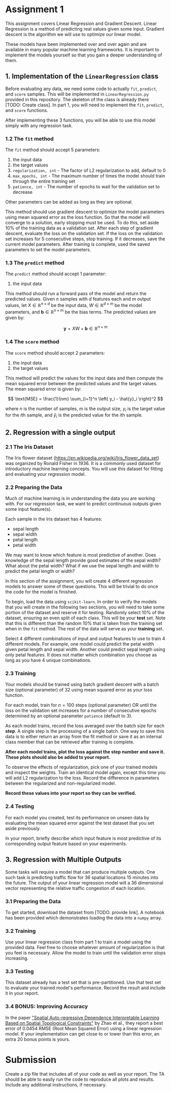 # Assignment 1

This assignment covers Linear Regression and Gradient Descent. Linear Regression is a method of predicting real values given some input. Gradient descent is the algorithm we will use to optimize our linear model.

These models have been implemented over and over again and are available in many popular machine learning frameworks. It is important to implement the models yourself so that you gain a deeper understanding of them.

## 1. Implementation of the `LinearRegression` class

Before evaluating any data, we need some code to actually `fit`, `predict`, and `score` samples. This will be implemented in `LinearRegression.py` provided in this repository. The skeleton of the class is already there [TODO: Create class]. In part 1, you will need to implement the `fit`, `predict`, and `score` functions.

After implementing these 3 functions, you will be able to use this model simply with any regression task.

### 1.2 The `fit` method

The `fit` method should accept 5 parameters:
1. the input data
2. the target values
3. `regularization, int` - The factor of L2 regularization to add, default to 0
4. `max_epochs, int` - The maximum number of times the model should train through the entire training set
5. `patience, int` - The number of epochs to wait for the validation set to decrease

Other parameters can be added as long as they are optional.

This method should use gradient descent to optimize the model parameters using mean squared error as the loss function. So that the model will converge to a solution, early stopping must be used. To do this, set aside 10% of the training data as a validation set. After each step of gradient descent, evaluate the loss on the validation set. If the loss on the validation set increases for 5 consecutive steps, stop training. If it decreases, save the current model parameters. After training is complete, used the saved parameters to set the model parameters.

### 1.3 The `predict` method

The `predict` method should accept 1 parameter:
1. the input data

This method should run a forward pass of the model and return the predicted values. Given $n$ samples with $d$ features each and $m$ output values, let $X \in \mathbb{R}^{n \times d}$ be the input data, $W \in \mathbb{R}^{d \times m}$ be the model parameters, and $\mathbf{b} \in \mathbb{R}^{n \times m}$ be the bias terms. The predicted values are given by:

$$
\mathbf{y} = X W + \mathbf{b} \in \mathbb{R}^{n \times m}
$$

### 1.4 The `score` method

The `score` method should accept 2 parameters:
1. the input data
2. the target values

This method will predict the values for the input data and then compute the mean squared error between the predicted values and the target values. The mean squared error is given by:

$$
\text{MSE} = \frac{1}{nm} \sum_{i=1}^n \left( y_i - \hat{y}_i \right)^2
$$

where $n$ is the number of samples, $m$ is the output size, $y_i$ is the target value for the $i$th sample, and $\hat{y}_i$ is the predicted value for the $i$th sample.

## 2. Regression with a single output

### 2.1 The Iris Dataset

The Iris flower dataset (https://en.wikipedia.org/wiki/Iris_flower_data_set) was organized by Ronald Fisher in 1936. It is a commonly used dataset for introductory machine learning concepts. You will use this dataset for fitting and evaluating your regression model.

### 2.2 Preparing the Data

Much of machine learning is in understanding the data you are working with. For our regression task, we want to predict continuous outputs given some input feature(s).

Each sample in the Iris dataset has 4 features:
- sepal length
- sepal width
- petal length
- petal width

We may want to know which feature is most predictive of another. Does knowledge of the sepal length provide good estimates of the sepal width? What about the petal width? What if we use the sepal length and width to predict the petal length or width?

In this section of the assignment, you will create 4 different regression models to answer some of these questions. This will be trivial to do once the code for the model is finished.

To begin, load the data using `scikit-learn`. In order to verify the models that you will create in the following two sections, you will need to take some portion of the dataset and reserve it for testing. Randomly select 10% of the dataset, ensuring an even split of each class. This will be your **test** set. Note that this is different than the random 10% that is taken from the training set when in the `fit` method. The rest of the data will serve as your **training** set.

Select 4 different combinations of input and output features to use to train 4 different models. For example, one model could predict the petal width given petal length and sepal width. Another could predict sepal length using only petal features. It does not matter which combination you choose as long as you have 4 unique combinations.

### 2.3 Training

Your models should be trained using batch gradient descent with a batch size (optional parameter) of 32 using mean squared error as your loss function.

For each model, train for $n = 100$ steps (optional parameter) OR until the loss on the validation set increases for a number of consecutive epochs determined by an optional parameter `patience` (default to 3).

As each model trains, record the loss averaged over the batch size for each **step**. A single step is the processing of a single batch. One way to save this data is to either return an array from the fit method or save it as an internal class member that can be retrieved after training is complete.

**After each model trains, plot the loss against the step number and save it. These plots should also be added to your report.**

To observe the effects of regularization, pick one of your trained models and inspect the weights. Train an identical model again, except this time you will add L2 regularization to the loss. Record the difference in parameters between the regularized and non-regularized model.

**Record these values into your report so they can be verified.**

### 2.4 Testing

For each model you created, test its performance on unseen data by evaluating the mean squared error against the test dataset that you set aside previously.

In your report, briefly describe which input feature is most predictive of its corresponding output feature based on your experiments.

## 3. Regression with Multiple Outputs

Some tasks will require a model that can produce multiple outputs. One such task is predicting traffic flow for 36 spatial locations 15 minutes into the future. The output of your linear regression model will a 36 dimensional vector representing the relative traffic congestion of each location.

### 3.1 Preparing the Data

To get started, download the dataset from [TODO: provide link]. A notebook has been provided which demonstrates loading the data into a `numpy` array.

### 3.2 Training

Use your linear regression class from part 1 to train a model using the provided data. Feel free to choose whatever amount of regularization is that you feel is necessary. Allow the model to train until the validation error stops increasing.

### 3.3 Testing

This dataset already has a test set that is pre-partitioned. Use that test set to evaluate your trained model's performance. Record the result and include it in your report.

### 3.4 BONUS: Improving Accuracy

In the paper ["Spatial Auto-regressive Dependence Interpretable Learning Based on Spatial Topological Constraints"](https://dl.acm.org/doi/pdf/10.1145/3339823) by Zhao et al., they report a best error of 0.0454 RMSE (Root Mean Squared Error) using a linear regression model. If your implementation can get close to or lower than this error, an extra 20 bonus points is yours.

# Submission

Create a zip file that includes all of your code as well as your report. The TA should
be able to easily run the code to reproduce all plots and results. Include any additional
instructions, if necessary.
